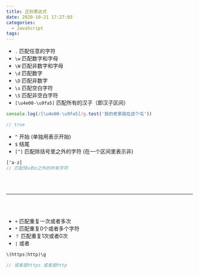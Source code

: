 ```yaml
---
title: 正则表达式
date: 2020-10-21 17:27:03
categories:
  - JavaScript
tags: 
---
```


+ <code>.</code> 匹配任意的字符
+ <code>\w</code> 匹配数字和字母
+ <code>\W</code> 匹配非数字和字母
+ <code>\d</code> 匹配数字
+ <code>\D</code> 匹配非数字
+ <code>\s</code> 匹配空白字符
+ <code>\S</code> 匹配非空白字符
+ <code>[\u4e00-\u9fa5]</code> 匹配所有的汉子（即汉子区间）
```js
console.log(/[\u4e00-\u9fa5]/g.test('我的老家就在这个屯'))

// true
```
+ <code>^</code> 开始  (单独用表示开始)
+ <code>$</code> 结尾
+ <code>[^]</code> 匹配除括号里之外的字符  (在一个区间里表示非)
```js
[^a-z]
// 匹配除a到z之外的所有字符
```
<br/>
<br/>
<hr color="gold"/>
<br/>
<br/>

+ <code>+</code> 匹配重复一次或者多次
+ <code>*</code> 匹配重复0个或者多个字符
+ <code>？</code> 匹配重复1次或者0次
+ <code>|</code> 或者
```js
\(https|http)\g

// 或者是https 或者是http
```





